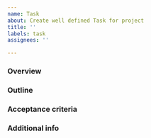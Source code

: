 ```yaml
---
name: Task
about: Create well defined Task for project
title: ''
labels: task
assignees: ''

---
```


### Overview
<!-- Add user login system on website -->

### Outline
<!-- - users can login from any device to access same data and password is
     is required to login to the account and get database access. 
     - use email for forgot passwords service.
     - sign up option for new users to create accounts.
     - captcha before sign in and login attempts to stop bots.
     - require strong passwords for sign up for better security.
     -->

### Acceptance criteria
<!-- - [ ] A working user login.
     - [ ] password protected login.
     - [ ] option to add email
     - [ ] email for forgot password on login
     - [ ] sign up feature
     - [ ] captcha
     - [ ] require strong passwords
     -->

### Additional info
<!-- make sure no personal data is exposed of a account -->
